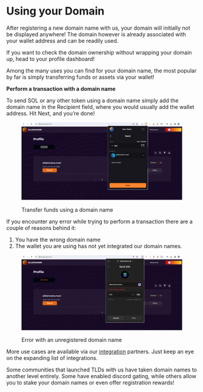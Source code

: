 # Using your Domain

After registering a new domain name with us, your domain will initially not be displayed anywhere! The domain however is already associated with your wallet address and can be readily used.

If you want to check the domain ownership without wrapping your domain up, head to your profile dashboard!

Among the many uses you can find for your domain name, the most popular by far is simply transferring funds or assets via your wallet!



**Perform a transaction with a domain name**

To send SOL or any other token using a domain name simply add the domain name in the Recipient field, where you would usually add the wallet address. Hit Next, and you’re done!

<figure><img src="../.gitbook/assets/image (3).png" alt=""><figcaption><p>Transfer funds using a domain name</p></figcaption></figure>

If you encounter any error while trying to perform a transaction there are a couple of reasons behind it:

1. You have the wrong domain name
2. The wallet you are using has not yet integrated our domain names.

<figure><img src="../.gitbook/assets/image (4).png" alt=""><figcaption><p>Error with an unregistered domain name</p></figcaption></figure>

More use cases are available via our [integration](../integrations/) partners. Just keep an eye on the expanding list of integrations.

Some communities that launched TLDs with us have taken domain names to another level entirely. Some have enabled discord gating, while others allow you to stake your domain names or even offer registration rewards!
